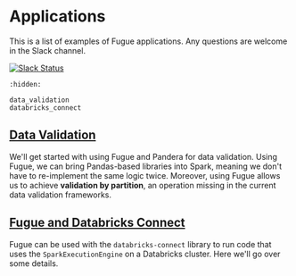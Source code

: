 # Applications

This is a list of examples of Fugue applications. Any questions are welcome in the Slack channel.

[![Slack Status](https://img.shields.io/badge/slack-join_chat-white.svg?logo=slack&style=social)](https://join.slack.com/t/fugue-project/shared_invite/zt-jl0pcahu-KdlSOgi~fP50TZWmNxdWYQ)


```{toctree}
:hidden:

data_validation
databricks_connect
```


## [Data Validation](validation.ipynb)
We'll get started with using Fugue and Pandera for data validation. Using Fugue, we can bring Pandas-based libraries into Spark, meaning we don't have to re-implement the same logic twice. Moreover, using Fugue allows us to achieve **validation by partition**, an operation missing in the current data validation frameworks.

## [Fugue and Databricks Connect](databricks_connect.ipynb)
Fugue can be used with the `databricks-connect` library to run code that uses the `SparkExecutionEngine` on a Databricks cluster. Here we'll go over some details.